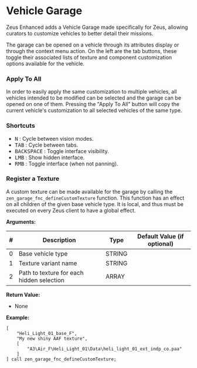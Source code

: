 # Vehicle Garage

Zeus Enhanced adds a Vehicle Garage made specifically for Zeus, allowing curators to customize vehicles to better detail their missions.

The garage can be opened on a vehicle through its attributes display or through the context menu action. On the left are the tab buttons, these toggle their associated lists of texture and component customization options available for the vehicle.

### Apply To All

In order to easily apply the same customization to multiple vehicles, all vehicles intended to be modified can be selected and the garage can be opened on one of them. Pressing the "Apply To All" button will copy the current vehicle's customization to all selected vehicles of the same type.

### Shortcuts

- <kbd>N</kbd> : Cycle between vision modes.
- <kbd>TAB</kbd> : Cycle between tabs.
- <kbd>BACKSPACE</kbd> : Toggle interface visibility.
- <kbd>LMB</kbd> : Show hidden interface.
- <kbd>RMB</kbd> : Toggle interface (when not panning).

### Register a Texture

A custom texture can be made available for the garage by calling the `zen_garage_fnc_defineCustomTexture` function.
This function has an effect on all children of the given base vehicle type.
It is local, and thus must be executed on every Zeus client to have a global effect.

**Arguments:**

 \#   | Description | Type | Default Value (if optional)
:---: | ----------- | ---- | ---------------------------
0 | Base vehicle type | STRING |
1 | Texture variant name | STRING |
2 | Path to texture for each hidden selection | ARRAY |

**Return Value:**

- None

**Example:**
```sqf
[
    "Heli_Light_01_base_F",
    "My new shiny AAF texture",
    [
        "A3\Air_F\Heli_Light_01\Data\heli_light_01_ext_indp_co.paa"
    ]
] call zen_garage_fnc_defineCustomTexture;
```
